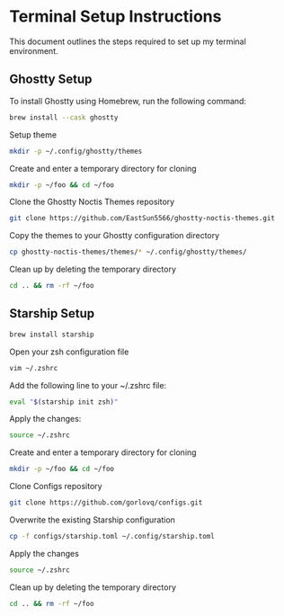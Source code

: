 # Terminal Setup Instructions

This document outlines the steps required to set up my terminal environment.

## Ghostty Setup

To install Ghostty using Homebrew, run the following command:

```bash
brew install --cask ghostty
```

Setup theme

```bash
mkdir -p ~/.config/ghostty/themes
```
Create and enter a temporary directory for cloning
```bash
mkdir -p ~/foo && cd ~/foo
```
Clone the Ghostty Noctis Themes repository
```bash
git clone https://github.com/EastSun5566/ghostty-noctis-themes.git
```
Copy the themes to your Ghostty configuration directory
```bash
cp ghostty-noctis-themes/themes/* ~/.config/ghostty/themes/
```
Clean up by deleting the temporary directory
```bash
cd .. && rm -rf ~/foo
```

## Starship Setup
```bash
brew install starship
```
Open your zsh configuration file
```bash
vim ~/.zshrc
```
Add the following line to your ~/.zshrc file:
```bash
eval "$(starship init zsh)"
```
Apply the changes:
```bash
source ~/.zshrc
```

Create and enter a temporary directory for cloning
```bash
mkdir -p ~/foo && cd ~/foo
```
Clone Configs repository
```bash
git clone https://github.com/gorlovq/configs.git
```
Overwrite the existing Starship configuration
```bash
cp -f configs/starship.toml ~/.config/starship.toml
```
Apply the changes
```bash
source ~/.zshrc
```
Clean up by deleting the temporary directory
```bash
cd .. && rm -rf ~/foo
```
